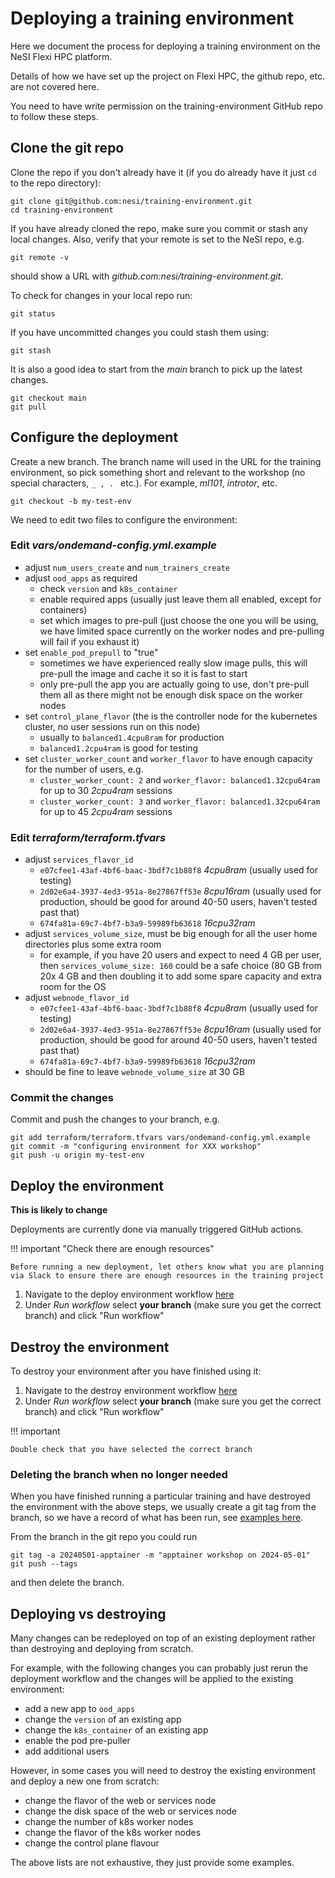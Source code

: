 # Deploying a training environment

Here we document the process for deploying a training environment on the NeSI Flexi HPC platform.

Details of how we have set up the project on Flexi HPC, the github repo, etc. are not covered here.

You need to have write permission on the training-environment GitHub repo to follow these steps.

## Clone the git repo

Clone the repo if you don't already have it (if you do already have it just `cd` to the repo directory):

```
git clone git@github.com:nesi/training-environment.git
cd training-environment
```

If you have already cloned the repo, make sure you commit or stash any local changes.
Also, verify that your remote is set to the NeSI repo, e.g.

```
git remote -v
```

should show a URL with *github.com:nesi/training-environment.git*.

To check for changes in your local repo run:

```
git status
```

If you have uncommitted changes you could stash them using:

```
git stash
```

It is also a good idea to start from the *main* branch to pick up the latest changes.

```
git checkout main
git pull
```

## Configure the deployment

Create a new branch. The branch name will used in the URL for the training environment, so pick something short and relevant to the workshop (no special characters, `_ , . ` etc.). For example, *ml101*, *introtor*, etc.

```
git checkout -b my-test-env
```

We need to edit two files to configure the environment:

### Edit *vars/ondemand-config.yml.example*

- adjust `num_users_create` and `num_trainers_create`
- adjust `ood_apps` as required
    - check `version` and `k8s_container`
    - enable required apps (usually just leave them all enabled, except for containers)
    - set which images to pre-pull (just choose the one you will be using, we have limited space currently on the worker nodes and pre-pulling will fail if you exhaust it)
- set `enable_pod_prepull` to "true"
    - sometimes we have experienced really slow image pulls, this will pre-pull the image and cache it so it is fast to start
    - only pre-pull the app you are actually going to use, don't pre-pull them all as there might not be enough disk space on the worker nodes
- set `control_plane_flavor` (the is the controller node for the kubernetes cluster, no user sessions run on this node)
    - usually to `balanced1.4cpu8ram` for production
    - `balanced1.2cpu4ram` is good for testing
- set `cluster_worker_count` and `worker_flavor` to have enough capacity for the number of users, e.g.
    - `cluster_worker_count: 2` and `worker_flavor: balanced1.32cpu64ram` for up to 30 *2cpu4ram* sessions
    - `cluster_worker_count: 3` and `worker_flavor: balanced1.32cpu64ram` for up to 45 *2cpu4ram* sessions

### Edit *terraform/terraform.tfvars*

- adjust `services_flavor_id`
    - `e07cfee1-43af-4bf6-baac-3bdf7c1b88f8` *4cpu8ram* (usually used for testing)
    - `2d02e6a4-3937-4ed3-951a-8e27867ff53e` *8cpu16ram* (usually used for production, should be good for around 40-50 users, haven't tested past that)
    - `674fa81a-69c7-4bf7-b3a9-59989fb63618` *16cpu32ram*
- adjust `services_volume_size`, must be big enough for all the user home directories plus some extra room
    - for example, if you have 20 users and expect to need 4 GB per user, then `services_volume_size: 160` could be a safe choice (80 GB from 20x 4 GB and then doubling it to add some spare capacity and extra room for the OS
- adjust `webnode_flavor_id`
    - `e07cfee1-43af-4bf6-baac-3bdf7c1b88f8` *4cpu8ram* (usually used for testing)
    - `2d02e6a4-3937-4ed3-951a-8e27867ff53e` *8cpu16ram* (usually used for production, should be good for around 40-50 users, haven't tested past that)
    - `674fa81a-69c7-4bf7-b3a9-59989fb63618` *16cpu32ram*
- should be fine to leave `webnode_volume_size` at 30 GB

### Commit the changes

Commit and push the changes to your branch, e.g.

```
git add terraform/terraform.tfvars vars/ondemand-config.yml.example
git commit -m "configuring environment for XXX workshop"
git push -u origin my-test-env
```

## Deploy the environment

**This is likely to change**

Deployments are currently done via manually triggered GitHub actions.

!!! important "Check there are enough resources"

    Before running a new deployment, let others know what you are planning via Slack to ensure there are enough resources in the training project

1. Navigate to the deploy environment workflow [here](https://github.com/nesi/training-environment/actions/workflows/deploy.yml)
2. Under *Run workflow* select **your branch** (make sure you get the correct branch) and click "Run workflow"

## Destroy the environment

To destroy your environment after you have finished using it:

1. Navigate to the destroy environment workflow [here](https://github.com/nesi/training-environment/actions/workflows/destroy.yml)
2. Under *Run workflow* select **your branch** (make sure you get the correct branch) and click "Run workflow"

!!! important 

    Double check that you have selected the correct branch

### Deleting the branch when no longer needed

When you have finished running a particular training and have destroyed the environment with the above steps, we usually create a git tag from the branch, so we have a record of what has been run, see [examples here](https://github.com/nesi/training-environment/tags).

From the branch in the git repo you could run

```
git tag -a 20240501-apptainer -m "apptainer workshop on 2024-05-01"
git push --tags
```

and then delete the branch.

## Deploying vs destroying

Many changes can be redeployed on top of an existing deployment rather than destroying and deploying from scratch.

For example, with the following changes you can probably just rerun the deployment workflow and the changes will be applied to the existing environment:

- add a new app to `ood_apps`
- change the `version` of an existing app
- change the `k8s_container` of an existing app
- enable the pod pre-puller
- add additional users

However, in some cases you will need to destroy the existing environment and deploy a new one from scratch:

- change the flavor of the web or services node
- change the disk space of the web or services node
- change the number of k8s worker nodes
- change the flavor of the k8s worker nodes
- change the control plane flavour

The above lists are not exhaustive, they just provide some examples.
